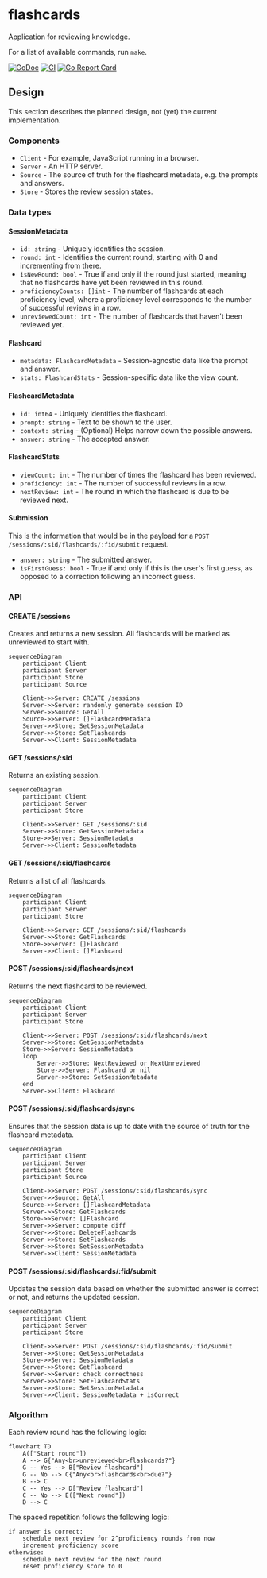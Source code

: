 # flashcards

Application for reviewing knowledge.

For a list of available commands, run `make`.

[![GoDoc](https://godoc.org/github.com/lafeingcrokodil/flashcards?status.svg)](https://pkg.go.dev/github.com/lafeingcrokodil/flashcards?tab=doc)
[![CI](https://github.com/lafeingcrokodil/flashcards/actions/workflows/ci.yml/badge.svg)](https://github.com/lafeingcrokodil/flashcards/actions/workflows/ci.yml)
[![Go Report Card](https://goreportcard.com/badge/github.com/lafeingcrokodil/flashcards)](https://goreportcard.com/report/github.com/lafeingcrokodil/flashcards)

## Design

This section describes the planned design, not (yet) the current implementation.

### Components

* `Client` - For example, JavaScript running in a browser.
* `Server` - An HTTP server.
* `Source` - The source of truth for the flashcard metadata, e.g. the prompts and answers.
* `Store` - Stores the review session states.

### Data types

#### SessionMetadata

* `id: string` - Uniquely identifies the session.
* `round: int` - Identifies the current round, starting with 0 and incrementing from there.
* `isNewRound: bool` - True if and only if the round just started, meaning that no flashcards have yet been reviewed in this round.
* `proficiencyCounts: []int` - The number of flashcards at each proficiency level, where a proficiency level corresponds to the number of successful reviews in a row.
* `unreviewedCount: int` - The number of flashcards that haven't been reviewed yet.

#### Flashcard

* `metadata: FlashcardMetadata` - Session-agnostic data like the prompt and answer.
* `stats: FlashcardStats` - Session-specific data like the view count.

#### FlashcardMetadata

* `id: int64` - Uniquely identifies the flashcard.
* `prompt: string` - Text to be shown to the user.
* `context: string` - (Optional) Helps narrow down the possible answers.
* `answer: string` - The accepted answer.

#### FlashcardStats

* `viewCount: int` - The number of times the flashcard has been reviewed.
* `proficiency: int` - The number of successful reviews in a row.
* `nextReview: int` - The round in which the flashcard is due to be reviewed next.

#### Submission

This is the information that would be in the payload for a `POST /sessions/:sid/flashcards/:fid/submit` request.

* `answer: string` - The submitted answer.
* `isFirstGuess: bool` - True if and only if this is the user's first guess, as opposed to a correction following an incorrect guess.

### API

#### CREATE /sessions

Creates and returns a new session. All flashcards will be marked as unreviewed to start with.

```mermaid
sequenceDiagram
    participant Client
    participant Server
    participant Store
    participant Source

    Client->>Server: CREATE /sessions
    Server->>Server: randomly generate session ID
    Server->>Source: GetAll
    Source->>Server: []FlashcardMetadata
    Server->>Store: SetSessionMetadata
    Server->>Store: SetFlashcards
    Server->>Client: SessionMetadata
```

#### GET /sessions/:sid

Returns an existing session.

```mermaid
sequenceDiagram
    participant Client
    participant Server
    participant Store

    Client->>Server: GET /sessions/:sid
    Server->>Store: GetSessionMetadata
    Store->>Server: SessionMetadata
    Server->>Client: SessionMetadata
```

#### GET /sessions/:sid/flashcards

Returns a list of all flashcards.

```mermaid
sequenceDiagram
    participant Client
    participant Server
    participant Store

    Client->>Server: GET /sessions/:sid/flashcards
    Server->>Store: GetFlashcards
    Store->>Server: []Flashcard
    Server->>Client: []Flashcard
```

#### POST /sessions/:sid/flashcards/next

Returns the next flashcard to be reviewed.

```mermaid
sequenceDiagram
    participant Client
    participant Server
    participant Store

    Client->>Server: POST /sessions/:sid/flashcards/next
    Server->>Store: GetSessionMetadata
    Store->>Server: SessionMetadata
    loop
        Server->>Store: NextReviewed or NextUnreviewed
        Store->>Server: Flashcard or nil
        Server->>Store: SetSessionMetadata
    end
    Server->>Client: Flashcard
```

#### POST /sessions/:sid/flashcards/sync

Ensures that the session data is up to date with the source of truth for the flashcard metadata.

```mermaid
sequenceDiagram
    participant Client
    participant Server
    participant Store
    participant Source

    Client->>Server: POST /sessions/:sid/flashcards/sync
    Server->>Source: GetAll
    Source->>Server: []FlashcardMetadata
    Server->>Store: GetFlashcards
    Store->>Server: []Flashcard
    Server->>Server: compute diff
    Server->>Store: DeleteFlashcards
    Server->>Store: SetFlashcards
    Server->>Store: SetSessionMetadata
    Server->>Client: SessionMetadata
```

#### POST /sessions/:sid/flashcards/:fid/submit

Updates the session data based on whether the submitted answer is correct or not, and returns the updated session.

```mermaid
sequenceDiagram
    participant Client
    participant Server
    participant Store

    Client->>Server: POST /sessions/:sid/flashcards/:fid/submit
    Server->>Store: GetSessionMetadata
    Store->>Server: SessionMetadata
    Server->>Store: GetFlashcard
    Server->>Server: check correctness
    Server->>Store: SetFlashcardStats
    Server->>Store: SetSessionMetadata
    Server->>Client: SessionMetadata + isCorrect
```

### Algorithm

Each review round has the following logic:

```mermaid
flowchart TD
    A(["Start round"])
    A --> G{"Any<br>unreviewed<br>flashcards?"}
    G -- Yes --> B["Review flashcard"]
    G -- No --> C{"Any<br>flashcards<br>due?"}
    B --> C
    C -- Yes --> D["Review flashcard"]
    C -- No --> E(["Next round"])
    D --> C
```

The spaced repetition follows the following logic:

```
if answer is correct:
    schedule next review for 2^proficiency rounds from now
    increment proficiency score
otherwise:
    schedule next review for the next round
    reset proficiency score to 0
```
